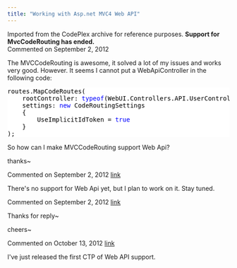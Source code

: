 ```yaml
---
title: "Working with Asp.net MVC4 Web API"
---
```

<div class="note">
   Imported from the CodePlex archive for reference purposes. <b>Support for MvcCodeRouting has ended.</b></div>
<div id="post907567" class="discussion-comment op">
   <div class="discussion-header">Commented on 
      <time datetime="2012-09-02T19:19:43.99-07:00" title="2012-09-02T19:19:43.99-07:00">September 2, 2012</time>
   </div>
   <div class="discussion-message">
<p>The MVCCodeRouting is awesome, it solved a lot of my issues and works very good. However. It seems I cannot put a WebApiController in the following code:</p>
<p></p>
<div style="color:black; background-color:white">
<pre>routes.MapCodeRoutes(
	rootController: <span style="color:blue">typeof</span>(WebUI.Controllers.API.UserController),
	settings: <span style="color:blue">new</span> CodeRoutingSettings
	{
		UseImplicitIdToken = <span style="color:blue">true</span>
	}
);
</pre>
</div>
So how can I make MVCCodeRouting support Web Api?
<p></p>
<p>thanks~</p>
</div>
</div>
<div id="post907573" class="discussion-comment">
   <div class="discussion-header">Commented on 
      <time datetime="2012-09-02T20:06:04.527-07:00" title="2012-09-02T20:06:04.527-07:00">September 2, 2012</time> <a href="#post907573" class="post-link">link</a></div>
   <div class="discussion-message"><p>There's no support for Web Api yet, but I plan to work on it. Stay tuned.</p></div>
</div>
<div id="post907578" class="discussion-comment">
   <div class="discussion-header">Commented on 
      <time datetime="2012-09-02T20:53:43.687-07:00" title="2012-09-02T20:53:43.687-07:00">September 2, 2012</time> <a href="#post907578" class="post-link">link</a></div>
   <div class="discussion-message">
<p>Thanks for reply~</p>
<p>cheers~</p>
</div>
</div>
<div id="post926265" class="discussion-comment">
   <div class="discussion-header">Commented on 
      <time datetime="2012-10-13T17:44:30.823-07:00" title="2012-10-13T17:44:30.823-07:00">October 13, 2012</time> <a href="#post926265" class="post-link">link</a></div>
   <div class="discussion-message"><p>I've just released the first CTP of Web API support.</p></div>
</div>